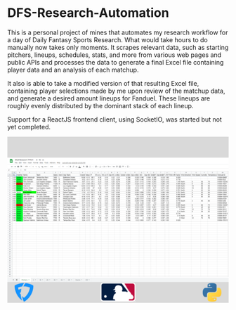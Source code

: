 # DFS-Research-Automation

This is a personal project of mines that automates my research workflow for a day of Daily Fantasy Sports Research. What would take hours to do manually now takes only moments. 
It scrapes relevant data, such as starting pitchers, lineups, schedules, stats, and more from various web pages and public APIs and processes the data to generate a final Excel file containing player data and an analysis of each matchup.

It also is able to take a modified version of that resulting Excel file, containing player selections made by me upon review of the matchup data, and generate a desired amount lineups for Fanduel. These lineups are roughly evenly distributed by the dominant stack of each lineup.

Support for a ReactJS frontend client, using SocketIO, was started but not yet completed.

![Cover Photo](https://github.com/ramaya947/DFS-Research-Automation/blob/main/res/Cover.png?raw=true)
